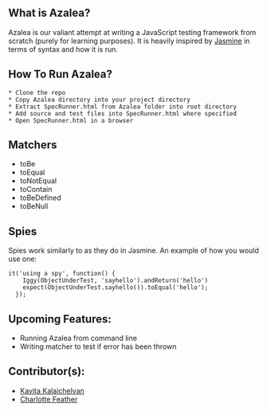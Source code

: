 ## What is Azalea? 
Azalea is our valiant attempt at writing a JavaScript testing framework from scratch (purely for learning purposes). It is heavily inspired by [Jasmine](https://github.com/jasmine/jasmine) in terms of syntax and how it is run. 

## How To Run Azalea?
```
* Clone the repo
* Copy Azalea directory into your project directory 
* Extract SpecRunner.html from Azalea folder into root directory
* Add source and test files into SpecRunner.html where specified
* Open SpecRunner.html in a browser
```

## Matchers
* toBe
* toEqual
* toNotEqual
* toContain
* toBeDefined
* toBeNull

## Spies 

Spies work similarly to as they do in Jasmine. An example of how you would use one:
```
it('using a spy', function() {
    Iggy(ObjectUnderTest, 'sayhello').andReturn('hello')
    expect(ObjectUnderTest.sayhello()).toEqual('hello');
  });
```

## Upcoming Features:
* Running Azalea from command line
* Writing matcher to test if error has been thrown 


## Contributor(s): 
* [Kavita Kalaichelvan](https://github.com/kkavita92)
* [Charlotte Feather](https://github.com/Charliefea)



